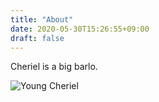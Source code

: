 ```yaml
---
title: "About"
date: 2020-05-30T15:26:55+09:00
draft: false
---
```


Cheriel is a big barlo.

![Young Cheriel](/images/young_cheriel.jpg)
